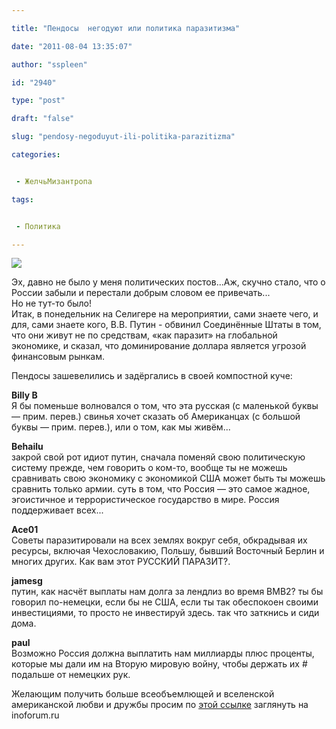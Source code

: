 ```yaml
---

title: "Пендосы  негодуют или политика паразитизма"

date: "2011-08-04 13:35:07"

author: "sspleen"

id: "2940"

type: "post"

draft: "false"

slug: "pendosy-negoduyut-ili-politika-parazitizma"

categories:


 - ЖелчьМизантропа

tags:


 - Политика

---
```

[![](/uploads/2012/06/death_of_american_culture.jpg)](/2011/08/pendosy-negoduyut-ili-politika-parazitizma/death_of_american_culture/)  
  
Эх, давно не было у меня политических постов...Аж, скучно стало, что о России забыли и перестали добрым словом ее привечать...  
Но не тут-то было!  
Итак, в понедельник на Селигере на мероприятии, сами знаете чего, и для, сами знаете кого, В.В. Путин - обвинил Соединённые Штаты в том, что они живут не по средствам, «как паразит» на глобальной экономике, и сказал, что доминирование доллара является угрозой финансовым рынкам.  
  
Пендосы зашевелились и задёргались в своей компостной куче:  
  
**Billy B**  
Я бы поменьше волновался о том, что эта русская (с маленькой буквы — прим. перев.) свинья хочет сказать об Американцах (с большой буквы — прим. перев.), или о том, как мы живём...  
  
**Behailu**  
закрой свой рот идиот путин, сначала поменяй свою политическую систему прежде, чем говорить о ком-то, вообще ты не можешь сравнивать свою экономику с экономикой США может быть ты можешь сравнить только армии. суть в том, что Россия — это самое жадное, эгоистичное и террористическое государство в мире. Россия поддерживает всех...  
  
**Ace01**  
Советы паразитировали на всех землях вокруг себя, обкрадывая их ресурсы, включая Чехословакию, Польшу, бывший Восточный Берлин и многих других. Как вам этот РУССКИЙ ПАРАЗИТ?.  
  
**jamesg**  
путин, как насчёт выплаты нам долга за лендлиз во время ВМВ2? ты бы говорил по-немецки, если бы не США, если ты так обеспокоен своими инвестициями, то просто не инвестируй здесь. так что заткнись и сиди дома.  
  
**paul**  
Возможно Россия должна выплатить нам миллиарды плюс проценты, которые мы дали им на Вторую мировую войну, чтобы держать их #$%$ подальше от немецких рук.  
  
Желающим получить больше всеобъемлющей и вселенской американской любви и дружбы просим по [этой ссылке](http://inoforum.ru/inostrannaya_pressa/putin_govorit_chto_ssha_parazitiruyut_na_globalnoj_ekonomike/) заглянуть на inoforum.ru